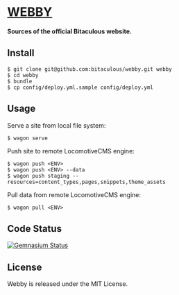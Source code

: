 [WEBBY](https://github.com/bitaculous/webby "webby")
====================================================

**Sources of the official Bitaculous website.**

Install
-------

    $ git clone git@github.com:bitaculous/webby.git webby
    $ cd webby
    $ bundle
    $ cp config/deploy.yml.sample config/deploy.yml

Usage
-----

Serve a site from local file system:

```shell
$ wagon serve
```

Push site to remote LocomotiveCMS engine:

```shell
$ wagon push <ENV>
$ wagon push <ENV> --data
$ wagon push staging --resources=content_types,pages,snippets,theme_assets
```

Pull data from remote LocomotiveCMS engine:

```shell
$ wagon pull <ENV>
```

Code Status
-----------

[<img src="https://gemnasium.com/bitaculous/webby.png?travis" title="Gemnasium Status" alt="Gemnasium Status" />](https://gemnasium.com/bitaculous/webby)

License
-------

Webby is released under the MIT License.